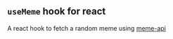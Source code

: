 ## `useMeme` hook for react

A react hook to fetch a random meme using [meme-api](https://github.com/D3vd/Meme_Api)
